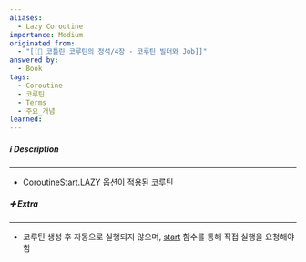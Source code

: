 ```yaml
---
aliases:
  - Lazy Coroutine
importance: Medium
originated from:
  - "[[📘 코틀린 코루틴의 정석/4장 - 코루틴 빌더와 Job]]"
answered by:
  - Book
tags:
  - Coroutine
  - 코루틴
  - Terms
  - 주요_개념
learned:
---
```

##### ℹ️ Description
---
- [CoroutineStart.LAZY](CoroutineStart.LAZY.md) 옵션이 적용된 [코루틴](코루틴.md)

##### ➕ Extra
---
- 코루틴 생성 후 자동으로 실행되지 않으며, [start](Job.start.md) 함수를 통해 직접 실행을 요청해야 함
